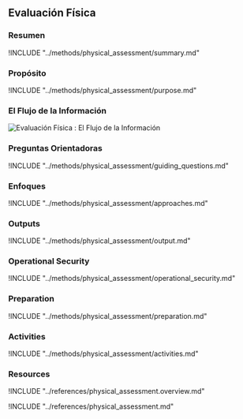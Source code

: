 ## Evaluación Física

### Resumen

!INCLUDE "../methods/physical_assessment/summary.md"

### Propósito

!INCLUDE "../methods/physical_assessment/purpose.md"

### El Flujo de la Información

![Evaluación Física : El Flujo de la Información](images/info_flows/physical_assessment.svg)

### Preguntas Orientadoras

!INCLUDE "../methods/physical_assessment/guiding_questions.md"

### Enfoques

!INCLUDE "../methods/physical_assessment/approaches.md"

### Outputs
!INCLUDE "../methods/physical_assessment/output.md"

### Operational Security
!INCLUDE "../methods/physical_assessment/operational_security.md"

### Preparation
!INCLUDE "../methods/physical_assessment/preparation.md"

### Activities
!INCLUDE "../methods/physical_assessment/activities.md"

### Resources

<div class="greybox">
!INCLUDE "../references/physical_assessment.overview.md"

!INCLUDE "../references/physical_assessment.md"
</div>
